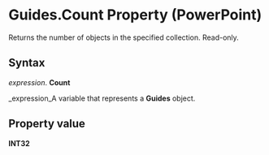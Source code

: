 
# Guides.Count Property (PowerPoint)

Returns the number of objects in the specified collection. Read-only.


## Syntax

 _expression_. **Count**

 _expression_A variable that represents a  **Guides** object.


## Property value

 **INT32**

